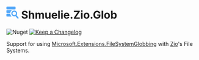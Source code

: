 ﻿# ![Shmuelie.Zio.Glob](Shmuelie.Zio.Glob-32.png) Shmuelie.Zio.Glob

![Nuget](https://img.shields.io/nuget/v/Shmuelie.Zio.Glob?style=for-the-badge)
[![Keep a Changelog](https://img.shields.io/badge/Keep%20a%20Changelog-1.0.0-F25D30?style=for-the-badge)](CHANGELOG.md)

Support for using [Microsoft.Extensions.FileSystemGlobbing][FileSystemGlobbing] with [Zio][Zio]'s File Systems.

[FileSystemGlobbing]: https://www.nuget.org/packages/FileSystemGlobbing
[Zio]: https://www.nuget.org/packages/Zio